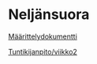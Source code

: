 # Neljänsuora

[Määrittelydokumentti](https://github.com/TatuSorjonen/Tiha/blob/master/maarittelydokumentti.md)

[Tuntikijanpito/viikko2](https://github.com/TatuSorjonen/Tiha/blob/master/tuntikirjanpito/viikko3.md)
